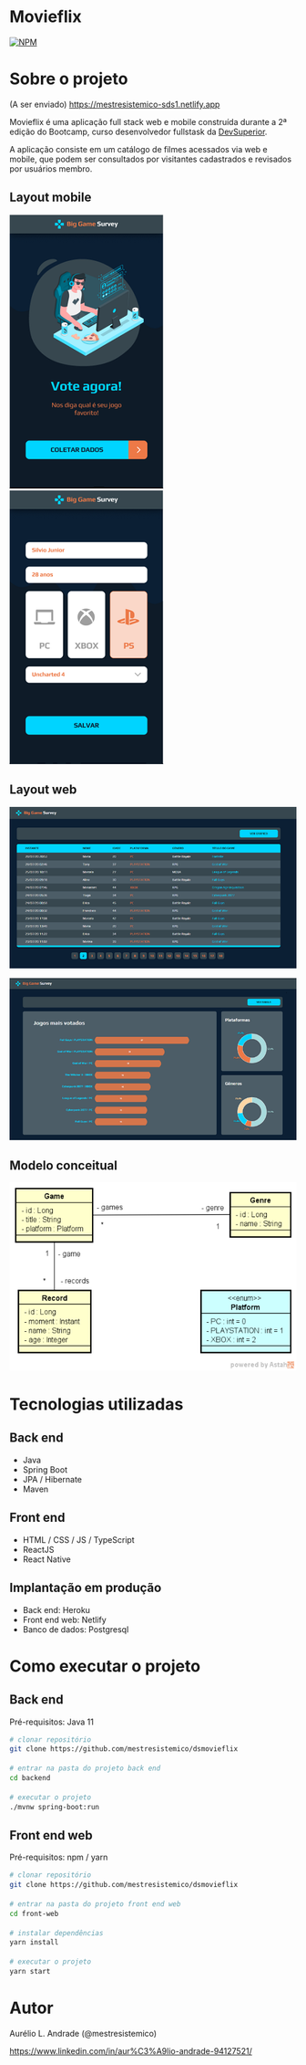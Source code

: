 # Movieflix
[![NPM](https://img.shields.io/npm/l/react)](https://github.com/mestresistemico/dsmovieflix/blob/main/LICENSE) 

# Sobre o projeto

(A ser enviado) https://mestresistemico-sds1.netlify.app

Movieflix é uma aplicação full stack web e mobile construída durante a 2ª edição do Bootcamp, curso desenvolvedor fullstask da [DevSuperior](https://devsuperior.com "Site da DevSuperior").

A aplicação consiste em um catálogo de filmes acessados via web e mobile, que podem ser consultados por visitantes cadastrados e revisados por usuários membro.

## Layout mobile
![Mobile 1](https://github.com/acenelio/assets/raw/main/sds1/mobile1.png) ![Mobile 2](https://github.com/acenelio/assets/raw/main/sds1/mobile2.png)

## Layout web
![Web 1](https://github.com/acenelio/assets/raw/main/sds1/web1.png)

![Web 2](https://github.com/acenelio/assets/raw/main/sds1/web2.png)

## Modelo conceitual
![Modelo Conceitual](https://github.com/acenelio/assets/raw/main/sds1/modelo-conceitual.png)

# Tecnologias utilizadas
## Back end
- Java
- Spring Boot
- JPA / Hibernate
- Maven
## Front end
- HTML / CSS / JS / TypeScript
- ReactJS
- React Native
## Implantação em produção
- Back end: Heroku
- Front end web: Netlify
- Banco de dados: Postgresql

# Como executar o projeto

## Back end
Pré-requisitos: Java 11

```bash
# clonar repositório
git clone https://github.com/mestresistemico/dsmovieflix

# entrar na pasta do projeto back end
cd backend

# executar o projeto
./mvnw spring-boot:run
```

## Front end web
Pré-requisitos: npm / yarn

```bash
# clonar repositório
git clone https://github.com/mestresistemico/dsmovieflix

# entrar na pasta do projeto front end web
cd front-web

# instalar dependências
yarn install

# executar o projeto
yarn start
```

# Autor

Aurélio L. Andrade (@mestresistemico)

https://www.linkedin.com/in/aur%C3%A9lio-andrade-94127521/
